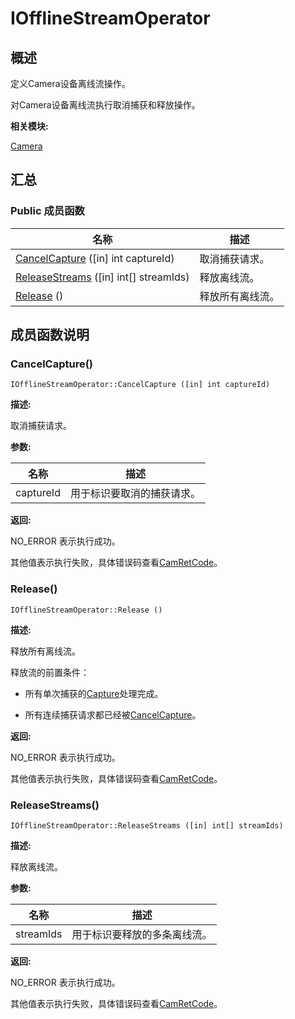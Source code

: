 # IOfflineStreamOperator


## 概述

定义Camera设备离线流操作。

对Camera设备离线流执行取消捕获和释放操作。

**相关模块:**

[Camera](_camera.md)


## 汇总


### Public 成员函数

  | 名称 | 描述 | 
| -------- | -------- |
| [CancelCapture](#cancelcapture)&nbsp;([in]&nbsp;int&nbsp;captureId) | 取消捕获请求。 | 
| [ReleaseStreams](#releasestreams)&nbsp;([in]&nbsp;int[]&nbsp;streamIds) | 释放离线流。 | 
| [Release](#release)&nbsp;() | 释放所有离线流。 | 


## 成员函数说明


### CancelCapture()

  
```
IOfflineStreamOperator::CancelCapture ([in] int captureId)
```

**描述:**

取消捕获请求。

**参数:**

  | 名称 | 描述 | 
| -------- | -------- |
| captureId | 用于标识要取消的捕获请求。 | 

**返回:**

NO_ERROR 表示执行成功。

其他值表示执行失败，具体错误码查看[CamRetCode](_camera.md#camretcode)。


### Release()

  
```
IOfflineStreamOperator::Release ()
```

**描述:**

释放所有离线流。

释放流的前置条件：

- 所有单次捕获的[Capture](interface_i_stream_operator.md#capture)处理完成。

- 所有连续捕获请求都已经被[CancelCapture](interface_i_stream_operator.md#cancelcapture)。

**返回:**

NO_ERROR 表示执行成功。

其他值表示执行失败，具体错误码查看[CamRetCode](_camera.md#camretcode)。


### ReleaseStreams()

  
```
IOfflineStreamOperator::ReleaseStreams ([in] int[] streamIds)
```

**描述:**

释放离线流。

**参数:**

  | 名称 | 描述 | 
| -------- | -------- |
| streamIds | 用于标识要释放的多条离线流。 | 

**返回:**

NO_ERROR 表示执行成功。

其他值表示执行失败，具体错误码查看[CamRetCode](_camera.md#camretcode)。
